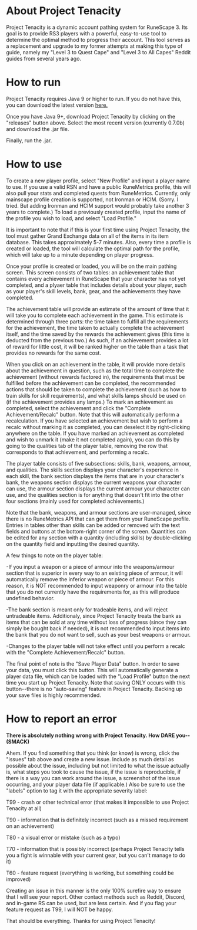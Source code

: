 # About Project Tenacity
Project Tenacity is a dynamic account pathing system for RuneScape 3. Its goal is to provide RS3 players with a powerful, easy-to-use tool to determine the optimal method to progress their account. This tool serves as a replacement and upgrade to my former attempts at making this type of guide, namely my "Level 3 to Quest Cape" and "Level 3 to All Capes" Reddit guides from several years ago.

# How to run
Project Tenacity requires Java 9 or higher to run. If you do not have this, you can download the latest version [here.](https://jdk.java.net/11/)

Once you have Java 9+, download Project Tenacity by clicking on the "releases" button above. Select the most recent version (currently 0.7.0b) and download the .jar file.

Finally, run the .jar.

# How to use
To create a new player profile, select "New Profile" and input a player name to use. If you use a valid RSN and have a public RuneMetrics profile, this will also pull your stats and completed quests from RuneMetrics. Currently, only mainscape profile creation is supported, not Ironman or HCIM. (Sorry. I tried. But adding Ironman and HCIM support would probably take another 3 years to complete.) To load a previously created profile, input the name of the profile you wish to load, and select "Load Profile."

It is important to note that if this is your first time using Project Tenacity, the tool must gather Grand Exchange data on all of the items in its item database. This takes approximately 5-7 minutes. Also, every time a profile is created or loaded, the tool will calculate the optimal path for the profile, which will take up to a minute depending on player progress.

Once your profile is created or loaded, you will be on the main pathing screen. This screen consists of two tables: an achievement table that contains every achievement in RuneScape that your character has not yet completed, and a plyaer table that includes details about your player, such as your player's skill levels, bank, gear, and the achievements they have completed.

The achievement table will provide an estimate of the amount of time that it will take you to complete each achievement in the game. This estimate is determined through three parts: the time taken to fulfill all the requirements for the achievement, the time taken to actually complete the achievement itself, and the time saved by the rewards the achievement gives (this time is deducted from the previous two.) As such, if an achievement provides a lot of reward for little cost, it will be ranked higher on the table than a task that provides no rewards for the same cost.

When you click on an achievement in the table, it will provide more details about the achievement in question, such as the total time to complete the achievement (without rewards factored in), the requirements that must be fulfilled before the achievement can be completed, the recommended actions that should be taken to complete the achievement (such as how to train skills for skill requirements), and what skills lamps should be used on (if the achievement provides any lamps.) To mark an achievement as completed, select the achievement and click the "Complete Achievement/Recalc" button. Note that this will automatically perform a recalculation. If you have selected an achievement but wish to perform a recalc without marking it as completed, you can deselect it by right-clicking anywhere on the table. If you have marked an achievement as completed and wish to unmark it (make it not completed again), you can do this by going to the qualities tab of the player table, removing the row that corresponds to that achievement, and performing a recalc.

The player table consists of five subsections: skills, bank, weapons, armour, and qualities. The skills section displays your character's experience in each skill, the bank section displays the items that are in your character's bank, the weapons section displays the current weapons your character can use, the armour section displays the current armour your character can use, and the qualities section is for anything that doesn't fit into the other four sections (mainly used for completed achievements.)

Note that the bank, weapons, and armour sections are user-managed, since there is no RuneMetrics API that can get them from your RuneScape profile. Entries in tables other than skills can be added or removed with the text fields and buttons at the bottom-right corner of the screen. Quantities can be edited for any section with a quantity (including skills) by double-clicking on the quantity field and inputting the desired quantity.

A few things to note on the player table: 

 -If you input a weapon or a piece of armour into the weapons/armour section that is superior in every way to an existing piece of armour, it will automatically remove the inferior weapon or piece of armour. For this reason, it is NOT recommended to input weaponry or armour into the table that you do not currently have the requirements for, as this will produce undefined behavior.
 
 -The bank section is meant only for tradeable items, and will reject untradeable items. Additionaly, since Project Tenacity treats the bank as items that can be sold at any time without loss of progress (since they can simply be bought back if needed), it is not recommended to input items into the bank that you do not want to sell, such as your best weapons or armour.
 
 -Changes to the player table will not take effect until you perform a recalc with the "Complete Achievement/Recalc" button.
 
The final point of note is the "Save Player Data" button. In order to save your data, you must click this button. This will automatically generate a player data file, which can be loaded with the "Load Profile" button the next time you start up Project Tenacity. Note that saving ONLY occurs with this button--there is no "auto-saving" feature in Project Tenacity. Backing up your save files is highly recommended.

# How to report an error
**There is absolutely nothing wrong with Project Tenacity. How DARE you-- (SMACK)**

Ahem. If you find something that you think (or know) is wrong, click the "issues" tab above and create a new issue. Include as much detail as possible about the issue, including but not limited to what the issue actually is, what steps you took to cause the issue, if the issue is reproducible, if there is a way you can work around the issue, a screenshot of the issue occurring, and your player data file (if applicable.) Also be sure to use the "labels" option to tag it with the appropriate severity label:

T99 - crash or other technical error (that makes it impossible to use Project Tenacity at all)

T90 - information that is definitely incorrect (such as a missed requirement on an achievement)

T80 - a visual error or mistake (such as a typo)

T70 - information that is possibly incorrect (perhaps Project Tenacity tells you a fight is winnable with your current gear, but you can't manage to do it)

T60 - feature request (everything is working, but something could be improved)

Creating an issue in this manner is the only 100% surefire way to ensure that I will see your report. Other contact methods such as Reddit, Discord, and in-game RS can be used, but are less certain. And if you flag your feature request as T99, I will NOT be happy.

That should be everything. Thanks for using Project Tenacity!
